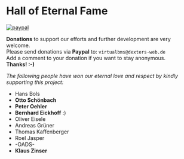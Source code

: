 # Hall of Eternal Fame

[![paypal](https://www.paypalobjects.com/en_US/i/btn/btn_donateCC_LG.gif)](https://www.paypal.com/cgi-bin/webscr?cmd=_s-xclick&hosted_button_id=EQ2QDG7YRFYRE)

**Donations** to support our efforts and further development are very welcome.  
Please send donations via **Paypal** to: `virtualbms@dexters-web.de`  
Add a comment to your donation if you want to stay anonymous.  
**Thanks! :-)**

*The following people have won our eternal love and respect by kindly supporting this project:*

- Hans Bols
- **Otto Schönbach**
- **Peter Oehler**
- **Bernhard Eickhoff** :)
- Oliver Eisele
- Andreas Grüner
- Thomas Kaffenberger
- Roel Jasper
- -OADS-
- **Klaus Zinser**
